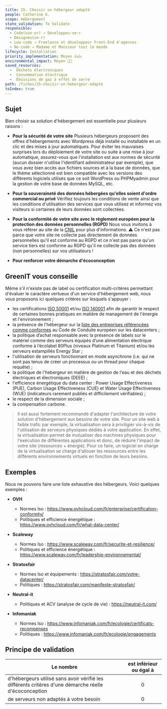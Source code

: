 ```yaml
---
title: 25. Choisir un hébergeur adapté
people: Catherine G.
scope: Hébergement
state_validation: To Validate
responsible:
  - Code(use·ur) → Développeu·se·r
  - Designeu(se·r)
  - Low-code → Freelance et développeur Front-End d'agences
  - No-code → Madame et Monsieur tout le monde
lifecycle: Installation
priority_implementation: Moyen 👍👍
environmental_impact: Moyen 🌱🌱
saved_resources:
  -  Déchets électroniques
  -  Consommation électrique
  -  Émissions de gaz à effet de serre
path: /fiches/25-choisir-un-hebergeur-adapte
toIndex: true
---
```


## Sujet

Bien choisir sa solution d'hébergement est essentielle pour plusieurs raisons :

- **Pour la sécurité de votre site** Plusieurs hébergeurs proposent des offres d'hébergements avec Wordpress déjà installé ou installable en un clic et des mises à jour automatiques. Pour éviter les mauvaises surprises lors du déploiement de votre site ou suite à une mise à jour automatique, assurez-vous que l'installation est aux normes de sécurité (aucun dossier n'utilise l'identifiant administrateur par exemple), que vous avez bien accès aux fichiers sources et à la base de données, que le thème sélectionné est bien compatible avec les versions des différents logiciels utilisés que ce soit WordPress ou PHPMyadmin pour la gestion de votre base de données MySQL, etc.

- **Pour la souveraineté des données hébergées qu'elles soient d'ordre commercial ou privé** Vérifiez toujours les conditions de vente ainsi que les conditions d'utilisation des services que vous utilisez et informez vos visiteurs si certaines de leurs données sont collectées.

- **Pour la conformité de votre site avec le règlement européen pour la protection des données personnelles (RGPD)** Nous vous invitons à vous référer au site de la [CNIL](https://www.cnil.fr/) pour plus d'informations. ⚠️ Ce n'est pas parce que votre site ne collecte pas directement de données personnelles qu'il est conforme au RGPD et ce n'est pas parce qu'un service tiers est conforme au RGPD qu'il ne collecte pas des données (non personnelles) sur vos utilisateurs !

- **Pour renforcer votre démarche d'écoconception** 

## GreenIT vous conseille

Même s'il n'existe pas de label ou certification multi-critères permettant d'évaluer le caractère vertueux d'un service d'hébergement web, nous vous proposons ici quelques critères sur lesquels s'appuyer :

- les certifications [ISO 50001](https://www.iso.org/fr/publication/PUB100400.html) et/ou [ISO 140001](https://www.iso.org/fr/iso-14001-environmental-management.html) afin de garantir le respect de certaines bonnes pratiques en matière de management de l'énergie et l'environnement ;
- la présence de l'hébergeur sur la [liste des entreprises référencées comme conformes](https://e3p.jrc.ec.europa.eu/node/575) au Code de Conduite européen sur les datacenters ;
- la politique d’achat responsable avec la présence de labels sur le matériel comme des serveurs équipés d’une alimentation électrique conforme à l’écolabel 80Plus (niveaux Platinum et Titanium) et/ou les serveurs estampillés Energy Star ;
- l'utilisation de serveurs fonctionnant en mode asynchrone (i.e. qui ne sont pas tenus de créer un processus ou un thread pour chaque requête) ;
- la politique de l'hebergeur en matière de gestion de l'eau et des déchets électriques et électroniques (DEEE) ;
- l'efficience énergétique du data center : Power Usage Effectiveness (PUE), Carbon Usage Effectiveness (CUE) et Water Usage Effectiveness (WUE) (indicateurs rarement publiés et difficilement vérifiables) ;
- le respect de la dimension sociale ;
- la compensation carbone.

> Il est aussi fortement recommandé d'adapter l'architecture de votre solution d'hébergement aux besoins de votre site. Pour un site web à faible trafic par exemple, la virtualisation sera à priviligier vis-à-vis de l'utilisation de serveurs physiques dédiés à votre application. En effet, la virtualisation permet de mutualiser des machines physiques pour l'exécution de différentes applications et donc, de réduire l'impact de votre site (ressources + énergie). Pour ce faire, un logiciel en charge de la virtualisation se charge d'allouer les ressources entre les différents environnements virtuels en fonction de leurs besoins.

## Exemples

Nous ne pouvons faire une liste exhaustive des hébergeurs. Voici quelques exemples :

- **OVH** 
   - Normes Iso : https://www.ovhcloud.com/fr/enterprise/certification-conformity/
   - Politiques et efficience énergétique : https://www.ovhcloud.com/fr/what-data-center/

- **Scaleway**
  - Normes Iso : https://www.scaleway.com/fr/securite-et-resilience/
  - Politiques et efficience énergétique : https://www.scaleway.com/fr/leadership-environnemental/

- **Stratosfair**
  - Normes Iso et équipements : https://stratosfair.com/votre-datacenter/
  - Politiques : https://stratosfair.com/manifeste-stratosfair/

- **Neutral-it**
  - Politiques et ACV (analyse de cycle de vie) : https://neutral-it.com/

- **Infomaniak**
  - Normes Iso : https://www.infomaniak.com/fr/ecologie/certificats-recompenses
  - Politiques : https://www.infomaniak.com/fr/ecologie/engagements

## Principe de validation

| Le nombre | est inférieur ou égal à |
| ------------- | :---------------------: |
| d'hébergeurs utilisé sans avoir vérifié les différents critères d'une démarche réelle d'écoconception     |            0            |
| de serveurs non adaptés à votre besoin    |            0            |

